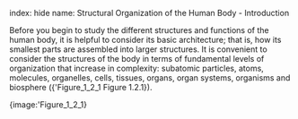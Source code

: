 index: hide
name: Structural Organization of the Human Body - Introduction

Before you begin to study the different structures and functions of the human body, it is helpful to consider its basic architecture; that is, how its smallest parts are assembled into larger structures. It is convenient to consider the structures of the body in terms of  fundamental levels of organization that increase in complexity: subatomic particles, atoms, molecules, organelles, cells, tissues, organs, organ systems, organisms and biosphere ({'Figure_1_2_1 Figure 1.2.1}).


{image:'Figure_1_2_1}
        
